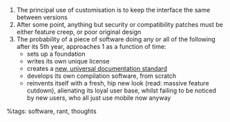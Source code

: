 1. The principal use of customisation is to keep the interface the same between versions
2. After some point, anything but security or compatibility patches must be either feature creep, or poor original design
3. The probability of a piece of software doing any or all of the following after its 5th year, approaches 1 as a function of time:
	* sets up a foundation
	* writes its own unique license
	* creates a [new, universal documentation standard](https://xkcd.com/927/)
	* develops its own compilation software, from scratch
	* reinvents itself with a fresh, hip new look (read: massive feature cutdown), alienating its loyal user base, whilst failing to be noticed by new users, who all just use mobile now anyway

%tags: software, rant, thoughts
